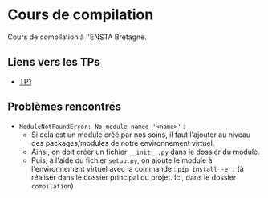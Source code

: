 # Cours de compilation

Cours de compilation à l'ENSTA Bretagne.

## Liens vers les TPs

- [TP1](TP1/README.md)

## Problèmes rencontrés

- `ModuleNotFoundError: No module named '<name>'` :
  - Si cela est un module créé par nos soins, il faut l'ajouter au niveau des packages/modules de notre environnement virtuel.
  - Ainsi, on doit créer un fichier `__init__.py` dans le dossier du module.
  - Puis, à l'aide du fichier `setup.py`, on ajoute le module à l'environnement virtuel avec la commande : `pip install -e .` (à réaliser dans le dossier principal du projet. Ici, dans le dossier `compilation`)
